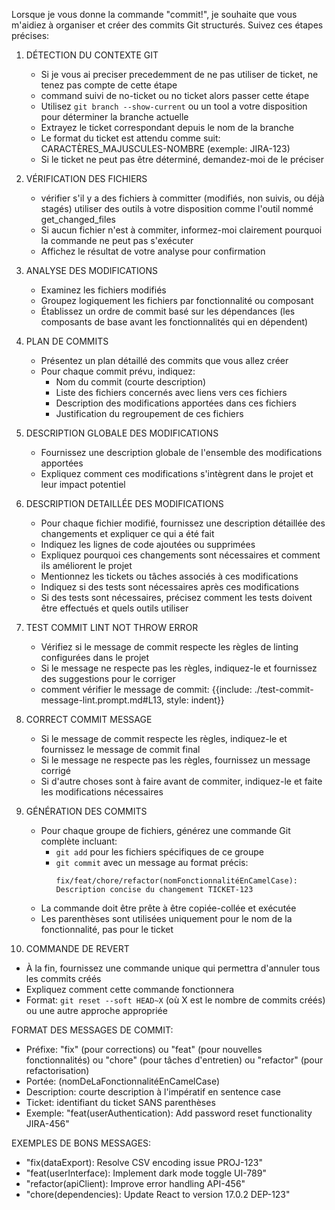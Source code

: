 Lorsque je vous donne la commande "commit!", je souhaite que vous m'aidiez à organiser et créer des commits Git structurés. Suivez ces étapes précises:

1. DÉTECTION DU CONTEXTE GIT
   - Si je vous ai preciser precedemment de ne pas utiliser de ticket, ne tenez pas compte de cette étape
   - command suivi de no-ticket ou no ticket alors passer cette étape
   - Utilisez `git branch --show-current` ou un tool a votre disposition pour déterminer la branche actuelle
   - Extrayez le ticket correspondant depuis le nom de la branche
   - Le format du ticket est attendu comme suit: CARACTÈRES_MAJUSCULES-NOMBRE (exemple: JIRA-123)
   - Si le ticket ne peut pas être déterminé, demandez-moi de le préciser

2. VÉRIFICATION DES FICHIERS
   - vérifier s'il y a des fichiers à committer (modifiés, non suivis, ou déjà stagés) utiliser des outils à votre disposition comme l'outil nommé get_changed_files
   - Si aucun fichier n'est à commiter, informez-moi clairement pourquoi la commande ne peut pas s'exécuter
   - Affichez le résultat de votre analyse pour confirmation

3. ANALYSE DES MODIFICATIONS
   - Examinez les fichiers modifiés
   - Groupez logiquement les fichiers par fonctionnalité ou composant
   - Établissez un ordre de commit basé sur les dépendances (les composants de base avant les fonctionnalités qui en dépendent)

4. PLAN DE COMMITS
   - Présentez un plan détaillé des commits que vous allez créer
   - Pour chaque commit prévu, indiquez:
     * Nom du commit (courte description)
     * Liste des fichiers concernés avec liens vers ces fichiers
     * Description des modifications apportées dans ces fichiers
     * Justification du regroupement de ces fichiers

5. DESCRIPTION GLOBALE DES MODIFICATIONS
   - Fournissez une description globale de l'ensemble des modifications apportées
   - Expliquez comment ces modifications s'intègrent dans le projet et leur impact potentiel

6. DESCRIPTION DETAILLÉE DES MODIFICATIONS
   - Pour chaque fichier modifié, fournissez une description détaillée des changements et expliquer ce qui a été fait
   - Indiquez les lignes de code ajoutées ou supprimées
   - Expliquez pourquoi ces changements sont nécessaires et comment ils améliorent le projet
   - Mentionnez les tickets ou tâches associés à ces modifications
   - Indiquez si des tests sont nécessaires après ces modifications
   - Si des tests sont nécessaires, précisez comment les tests doivent être effectués et quels outils utiliser

7. TEST COMMIT LINT NOT THROW ERROR
   - Vérifiez si le message de commit respecte les règles de linting configurées dans le projet
   - Si le message ne respecte pas les règles, indiquez-le et fournissez des suggestions pour le corriger
   - comment vérifier le message de commit: 
     {{include: ./test-commit-message-lint.prompt.md#L13, style: indent}}

8. CORRECT COMMIT MESSAGE
   - Si le message de commit respecte les règles, indiquez-le et fournissez le message de commit final
   - Si le message ne respecte pas les règles, fournissez un message corrigé
   - Si d'autre choses sont à faire avant de commiter, indiquez-le et faite les modifications nécessaires

9. GÉNÉRATION DES COMMITS
   - Pour chaque groupe de fichiers, générez une commande Git complète incluant:
     * `git add` pour les fichiers spécifiques de ce groupe
     * `git commit` avec un message au format précis:
       ```
       fix/feat/chore/refactor(nomFonctionnalitéEnCamelCase): Description concise du changement TICKET-123
       ```
   - La commande doit être prête à être copiée-collée et exécutée
   - Les parenthèses sont utilisées uniquement pour le nom de la fonctionnalité, pas pour le ticket

10. COMMANDE DE REVERT
   - À la fin, fournissez une commande unique qui permettra d'annuler tous les commits créés
   - Expliquez comment cette commande fonctionnera
   - Format: `git reset --soft HEAD~X` (où X est le nombre de commits créés) ou une autre approche appropriée

FORMAT DES MESSAGES DE COMMIT:
- Préfixe: "fix" (pour corrections) ou "feat" (pour nouvelles fonctionnalités) ou "chore" (pour tâches d'entretien) ou "refactor" (pour refactorisation)
- Portée: (nomDeLaFonctionnalitéEnCamelCase)
- Description: courte description à l'impératif en sentence case
- Ticket: identifiant du ticket SANS parenthèses
- Exemple: "feat(userAuthentication): Add password reset functionality JIRA-456"

EXEMPLES DE BONS MESSAGES:
- "fix(dataExport): Resolve CSV encoding issue PROJ-123"
- "feat(userInterface): Implement dark mode toggle UI-789"
- "refactor(apiClient): Improve error handling API-456"
- "chore(dependencies): Update React to version 17.0.2 DEP-123"